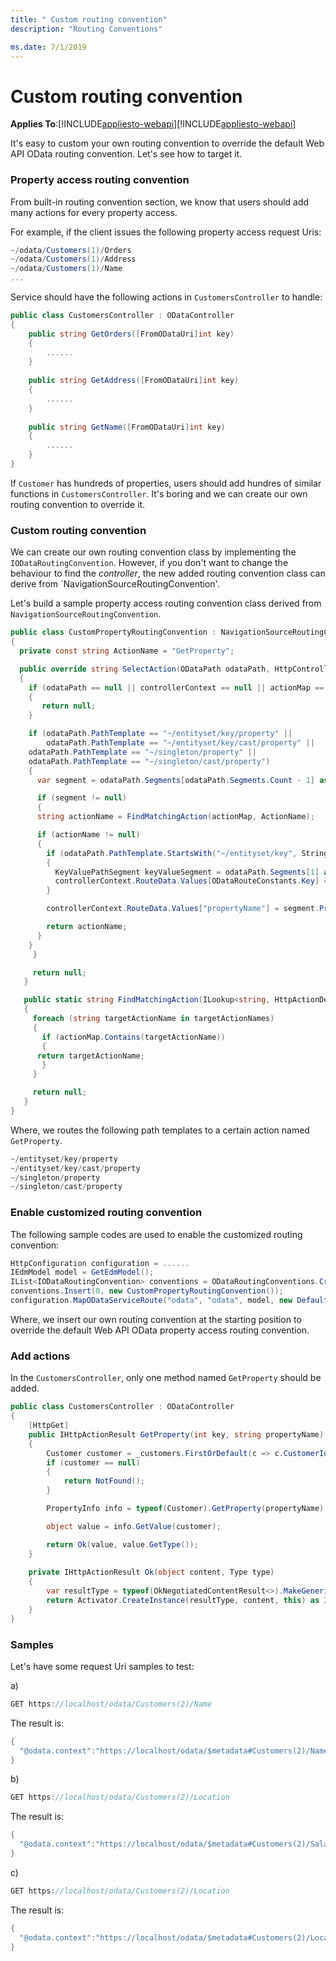 ```yaml
---
title: " Custom routing convention"
description: "Routing Conventions"

ms.date: 7/1/2019
---
```

# Custom routing convention
**Applies To**:[!INCLUDE[appliesto-webapi](../includes/appliesto-webapi-v7.md)][!INCLUDE[appliesto-webapi](../includes/appliesto-webapi-v6.md)]

It's easy to custom your own routing convention to override the default Web API OData routing convention. Let's see how to target it.

### Property access routing convention

From built-in routing convention section, we know that users should add many actions for every property access. 

For example, if the client issues the following property access request Uris:

```C#
~/odata/Customers(1)/Orders
~/odata/Customers(1)/Address
~/odata/Customers(1)/Name
...
```

Service should have the following actions in `CustomersController` to handle:

```C#
public class CustomersController : ODataController
{
    public string GetOrders([FromODataUri]int key)
    {
        ......
    }
	
    public string GetAddress([FromODataUri]int key)
    {
        ......
    }
	
    public string GetName([FromODataUri]int key)
    {
        ......
    }
}
```

If `Customer` has hundreds of properties, users should add hundres of similar functions in `CustomersController`. It's boring and we can create our own routing convention to override it.

### Custom routing convention

We can create our own routing convention class by implementing the `IODataRoutingConvention`. However, if you don't want to change the behaviour to find the *controller*, the new added routing convention class can derive from `NavigationSourceRoutingConvention'.

Let's build a sample property access routing convention class derived from `NavigationSourceRoutingConvention`.

```C#
public class CustomPropertyRoutingConvention : NavigationSourceRoutingConvention
{
  private const string ActionName = "GetProperty";

  public override string SelectAction(ODataPath odataPath, HttpControllerContext controllerContext, ILookup<string, HttpActionDescriptor> actionMap)
  {
    if (odataPath == null || controllerContext == null || actionMap == null)
    {
       return null;
    }

    if (odataPath.PathTemplate == "~/entityset/key/property" ||
        odataPath.PathTemplate == "~/entityset/key/cast/property" ||
	odataPath.PathTemplate == "~/singleton/property" ||
	odataPath.PathTemplate == "~/singleton/cast/property")
    {
      var segment = odataPath.Segments[odataPath.Segments.Count - 1] as PropertyAccessPathSegment;

      if (segment != null)
      {
 	  string actionName = FindMatchingAction(actionMap, ActionName);

	  if (actionName != null)
	  {
	    if (odataPath.PathTemplate.StartsWith("~/entityset/key", StringComparison.Ordinal))
	    {
	      KeyValuePathSegment keyValueSegment = odataPath.Segments[1] as KeyValuePathSegment;
	      controllerContext.RouteData.Values[ODataRouteConstants.Key] = keyValueSegment.Value;
	    }

	    controllerContext.RouteData.Values["propertyName"] = segment.PropertyName;

	    return actionName;
	  }
	}
     }

     return null;
   }

   public static string FindMatchingAction(ILookup<string, HttpActionDescriptor> actionMap, params string[] targetActionNames)
   {
     foreach (string targetActionName in targetActionNames)
     {
       if (actionMap.Contains(targetActionName))
       {
   	  return targetActionName;
       }
     }

     return null;
   }
}
```

Where, we routes the following path templates to a certain action named `GetProperty`.

```C#
~/entityset/key/property
~/entityset/key/cast/property
~/singleton/property
~/singleton/cast/property
```

### Enable customized routing convention

The following sample codes are used to enable the customized routing convention:

```C#
HttpConfiguration configuration = ......
IEdmModel model = GetEdmModel();
IList<IODataRoutingConvention> conventions = ODataRoutingConventions.CreateDefaultWithAttributeRouting(configuration, model);
conventions.Insert(0, new CustomPropertyRoutingConvention());
configuration.MapODataServiceRoute("odata", "odata", model, new DefaultODataPathHandler(), conventions);
```

Where, we insert our own routing convention at the starting position to override the default Web API OData property access routing convention.

### Add actions

In the `CustomersController`, only one method named `GetProperty` should be added. 

```C#
public class CustomersController : ODataController
{
	[HttpGet]
	public IHttpActionResult GetProperty(int key, string propertyName)
	{
		Customer customer = _customers.FirstOrDefault(c => c.CustomerId == key);
		if (customer == null)
		{
			return NotFound();
		}

		PropertyInfo info = typeof(Customer).GetProperty(propertyName);

		object value = info.GetValue(customer);

		return Ok(value, value.GetType());
	}
	
	private IHttpActionResult Ok(object content, Type type)
	{
		var resultType = typeof(OkNegotiatedContentResult<>).MakeGenericType(type);
		return Activator.CreateInstance(resultType, content, this) as IHttpActionResult;
	}
}
```

### Samples

Let's have some request Uri samples to test:

a)
```C#
GET https://localhost/odata/Customers(2)/Name
```

The result is:

```C#
{
  "@odata.context":"https://localhost/odata/$metadata#Customers(2)/Name","value": "Mike"
}
```

b) 
```C#
GET https://localhost/odata/Customers(2)/Location
```

The result is:
```C#
{
  "@odata.context":"https://localhost/odata/$metadata#Customers(2)/Salary","value ":2000.0
}
```

c)
```C#
GET https://localhost/odata/Customers(2)/Location
```

The result is:
```C#
{
  "@odata.context":"https://localhost/odata/$metadata#Customers(2)/Location","Country":"The United States","City":"Redmond"
}
```
